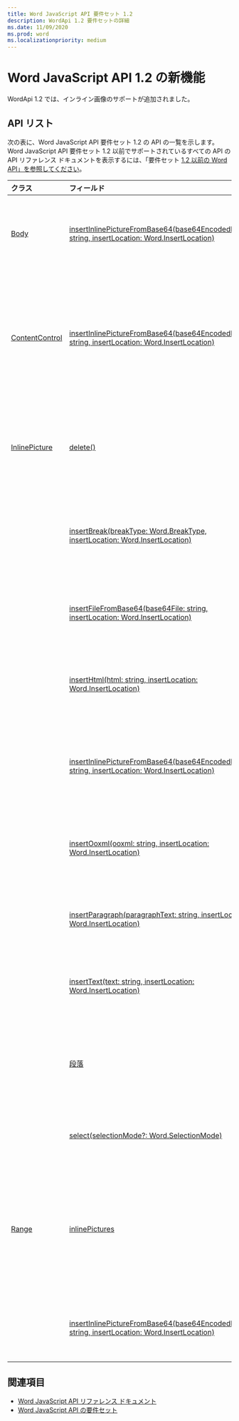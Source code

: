 ```yaml
---
title: Word JavaScript API 要件セット 1.2
description: WordApi 1.2 要件セットの詳細
ms.date: 11/09/2020
ms.prod: word
ms.localizationpriority: medium
---
```


# <a name="whats-new-in-word-javascript-api-12"></a>Word JavaScript API 1.2 の新機能

WordApi 1.2 では、インライン画像のサポートが追加されました。

## <a name="api-list"></a>API リスト

次の表に、Word JavaScript API 要件セット 1.2 の API の一覧を示します。 Word JavaScript API 要件セット 1.2 以前でサポートされているすべての API の API リファレンス ドキュメントを表示するには、「要件セット [1.2 以前の Word API」を参照してください](/javascript/api/word?view=word-js-1.2&preserve-view=true)。

| クラス | フィールド | 説明 |
|:---|:---|:---|
|[Body](/javascript/api/word/word.body)|[insertInlinePictureFromBase64(base64EncodedImage: string, insertLocation: Word.InsertLocation)](/javascript/api/word/word.body#word-word-body-insertinlinepicturefrombase64-member(1))|画像を本文の指定された位置に挿入します。|
|[ContentControl](/javascript/api/word/word.contentcontrol)|[insertInlinePictureFromBase64(base64EncodedImage: string, insertLocation: Word.InsertLocation)](/javascript/api/word/word.contentcontrol#word-word-contentcontrol-insertinlinepicturefrombase64-member(1))|コンテンツ コントロール内の指定された位置にインライン画像を挿入します。|
|[InlinePicture](/javascript/api/word/word.inlinepicture)|[delete()](/javascript/api/word/word.inlinepicture#word-word-inlinepicture-delete-member(1))|ドキュメントからインライン画像を削除します。|
||[insertBreak(breakType: Word.BreakType, insertLocation: Word.InsertLocation)](/javascript/api/word/word.inlinepicture#word-word-inlinepicture-insertbreak-member(1))|メイン文書の指定した位置に、区切りを挿入します。|
||[insertFileFromBase64(base64File: string, insertLocation: Word.InsertLocation)](/javascript/api/word/word.inlinepicture#word-word-inlinepicture-insertfilefrombase64-member(1))|指定した位置に文書を挿入します。|
||[insertHtml(html: string, insertLocation: Word.InsertLocation)](/javascript/api/word/word.inlinepicture#word-word-inlinepicture-inserthtml-member(1))|指定した位置に HTML を挿入します。|
||[insertInlinePictureFromBase64(base64EncodedImage: string, insertLocation: Word.InsertLocation)](/javascript/api/word/word.inlinepicture#word-word-inlinepicture-insertinlinepicturefrombase64-member(1))|指定された位置にインライン画像を挿入します。|
||[insertOoxml(ooxml: string, insertLocation: Word.InsertLocation)](/javascript/api/word/word.inlinepicture#word-word-inlinepicture-insertooxml-member(1))|指定した位置に OOXML を挿入します。|
||[insertParagraph(paragraphText: string, insertLocation: Word.InsertLocation)](/javascript/api/word/word.inlinepicture#word-word-inlinepicture-insertparagraph-member(1))|指定した位置に、段落を挿入します。|
||[insertText(text: string, insertLocation: Word.InsertLocation)](/javascript/api/word/word.inlinepicture#word-word-inlinepicture-inserttext-member(1))|指定した位置にテキストを挿入します。|
||[段落](/javascript/api/word/word.inlinepicture#word-word-inlinepicture-paragraph-member)|インライン イメージを含む親段落を取得します。|
||[select(selectionMode?: Word.SelectionMode)](/javascript/api/word/word.inlinepicture#word-word-inlinepicture-select-member(1))|インライン画像を選択します。|
|[Range](/javascript/api/word/word.range)|[inlinePictures](/javascript/api/word/word.range#word-word-range-inlinepictures-member)|範囲に含まれるインライン画像オブジェクトのコレクションを取得します。|
||[insertInlinePictureFromBase64(base64EncodedImage: string, insertLocation: Word.InsertLocation)](/javascript/api/word/word.range#word-word-range-insertinlinepicturefrombase64-member(1))|指定された位置に画像を挿入します。|

## <a name="see-also"></a>関連項目

- [Word JavaScript API リファレンス ドキュメント](/javascript/api/word)
- [Word JavaScript API の要件セット](word-api-requirement-sets.md)
